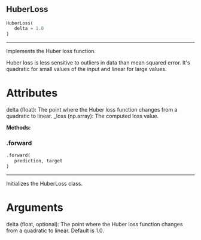 #


## HuberLoss
```python 
HuberLoss(
   delta = 1.0
)
```


---
Implements the Huber loss function.

Huber loss is less sensitive to outliers in data than mean squared error.
It's quadratic for small values of the input and linear for large values.

# Attributes
delta (float): The point where the Huber loss function changes from a quadratic to linear.
_loss (np.array): The computed loss value.


**Methods:**


### .forward
```python
.forward(
   prediction, target
)
```

---
Initializes the HuberLoss class.

# Arguments
delta (float, optional): The point where the Huber loss function changes from a quadratic to linear. Default is 1.0.
